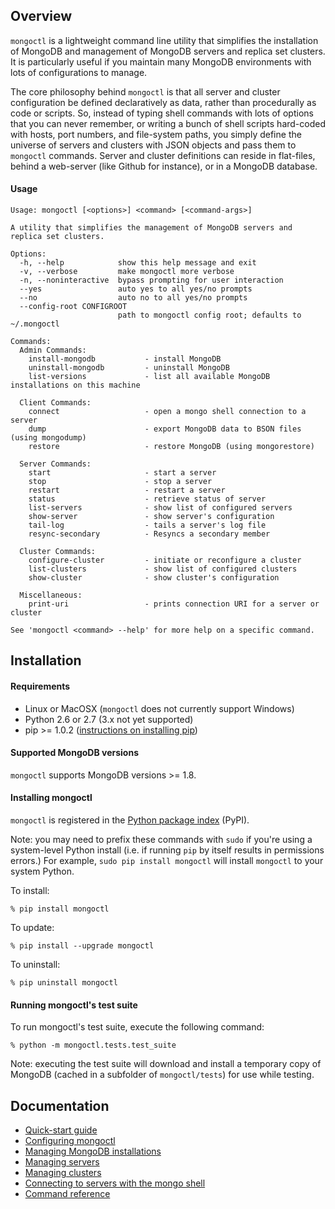 Overview
--------

`mongoctl` is a lightweight command line utility that simplifies the
installation of MongoDB and management of MongoDB servers and replica set
clusters. It is particularly useful if you maintain many MongoDB environments
with lots of configurations to manage.

The core philosophy behind `mongoctl` is that all server and cluster
configuration be defined declaratively as data, rather than procedurally as
code or scripts. So, instead of typing shell commands with lots of options that
you can never remember, or writing a bunch of shell scripts hard-coded with
hosts, port numbers, and file-system paths, you simply define the universe of
servers and clusters with JSON objects and pass them to `mongoctl` commands.
Server and cluster definitions can reside in flat-files, behind a web-server
(like Github for instance), or in a MongoDB database. 

#### Usage

```
Usage: mongoctl [<options>] <command> [<command-args>]

A utility that simplifies the management of MongoDB servers and replica set clusters.

Options:
  -h, --help            show this help message and exit
  -v, --verbose         make mongoctl more verbose
  -n, --noninteractive  bypass prompting for user interaction
  --yes                 auto yes to all yes/no prompts
  --no                  auto no to all yes/no prompts
  --config-root CONFIGROOT
                        path to mongoctl config root; defaults to ~/.mongoctl

Commands:
  Admin Commands:
    install-mongodb           - install MongoDB
    uninstall-mongodb         - uninstall MongoDB
    list-versions             - list all available MongoDB installations on this machine

  Client Commands:
    connect                   - open a mongo shell connection to a server
    dump                      - export MongoDB data to BSON files (using mongodump)
    restore                   - restore MongoDB (using mongorestore)

  Server Commands:
    start                     - start a server
    stop                      - stop a server
    restart                   - restart a server
    status                    - retrieve status of server
    list-servers              - show list of configured servers
    show-server               - show server's configuration
    tail-log                  - tails a server's log file
    resync-secondary          - Resyncs a secondary member

  Cluster Commands:
    configure-cluster         - initiate or reconfigure a cluster
    list-clusters             - show list of configured clusters
    show-cluster              - show cluster's configuration

  Miscellaneous:
    print-uri                 - prints connection URI for a server or cluster

See 'mongoctl <command> --help' for more help on a specific command.
```

Installation
------------------------------

#### Requirements

* Linux or MacOSX (`mongoctl` does not currently support Windows) 
* Python 2.6 or 2.7 (3.x not yet supported)
* pip >= 1.0.2 ([instructions on installing pip](docs/installing-pip.md))

#### Supported MongoDB versions

`mongoctl` supports MongoDB versions >= 1.8.

#### Installing mongoctl

`mongoctl` is registered in the [Python package
index](https://pypi.python.org/pypi/mongoctl) (PyPI).

Note: you may need to prefix these commands with ``sudo`` if you're using a
system-level Python install (i.e. if running ``pip`` by itself results in
permissions errors.) For example, ``sudo pip install mongoctl`` will install
``mongoctl`` to your system Python.

To install:

```
% pip install mongoctl
```

To update:

```
% pip install --upgrade mongoctl
```

To uninstall:

```
% pip uninstall mongoctl
```

#### Running mongoctl's test suite

To run mongoctl's test suite, execute the following command:

```
% python -m mongoctl.tests.test_suite
```

Note: executing the test suite will download and install a temporary copy of
MongoDB (cached in a subfolder of `mongoctl/tests`) for use while testing.

Documentation
----------

* [Quick-start guide](docs/quick-start.md)
* [Configuring mongoctl](docs/configuring-mongoctl.md)
* [Managing MongoDB installations](docs/managing-installations.md)
* [Managing servers](docs/managing-servers.md)
* [Managing clusters](docs/managing-clusters.md)
* [Connecting to servers with the mongo shell](docs/connecting.md)
* [Command reference](docs/command-reference.md)





